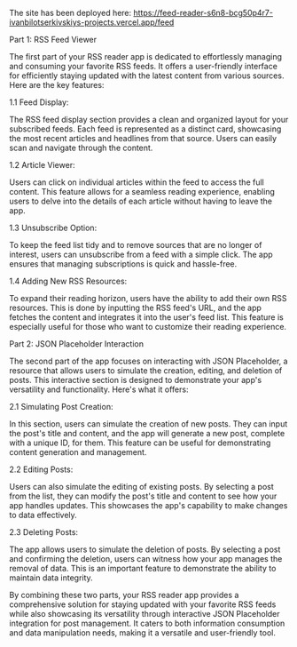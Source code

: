 The site has been deployed here: https://feed-reader-s6n8-bcg50p4r7-ivanbilotserkivskiys-projects.vercel.app/feed

Part 1: RSS Feed Viewer

The first part of your RSS reader app is dedicated to effortlessly managing and consuming your favorite RSS feeds. It offers a user-friendly interface for efficiently staying updated with the latest content from various sources. Here are the key features:

1.1 Feed Display:

The RSS feed display section provides a clean and organized layout for your subscribed feeds. Each feed is represented as a distinct card, showcasing the most recent articles and headlines from that source. Users can easily scan and navigate through the content.

1.2 Article Viewer:

Users can click on individual articles within the feed to access the full content. This feature allows for a seamless reading experience, enabling users to delve into the details of each article without having to leave the app.

1.3 Unsubscribe Option:

To keep the feed list tidy and to remove sources that are no longer of interest, users can unsubscribe from a feed with a simple click. The app ensures that managing subscriptions is quick and hassle-free.

1.4 Adding New RSS Resources:

To expand their reading horizon, users have the ability to add their own RSS resources. This is done by inputting the RSS feed's URL, and the app fetches the content and integrates it into the user's feed list. This feature is especially useful for those who want to customize their reading experience.

Part 2: JSON Placeholder Interaction

The second part of the app focuses on interacting with JSON Placeholder, a resource that allows users to simulate the creation, editing, and deletion of posts. This interactive section is designed to demonstrate your app's versatility and functionality. Here's what it offers:

2.1 Simulating Post Creation:

In this section, users can simulate the creation of new posts. They can input the post's title and content, and the app will generate a new post, complete with a unique ID, for them. This feature can be useful for demonstrating content generation and management.

2.2 Editing Posts:

Users can also simulate the editing of existing posts. By selecting a post from the list, they can modify the post's title and content to see how your app handles updates. This showcases the app's capability to make changes to data effectively.

2.3 Deleting Posts:

The app allows users to simulate the deletion of posts. By selecting a post and confirming the deletion, users can witness how your app manages the removal of data. This is an important feature to demonstrate the ability to maintain data integrity.

By combining these two parts, your RSS reader app provides a comprehensive solution for staying updated with your favorite RSS feeds while also showcasing its versatility through interactive JSON Placeholder integration for post management. It caters to both information consumption and data manipulation needs, making it a versatile and user-friendly tool.
